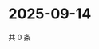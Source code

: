 # 2025-09-14

共 0 条

<!-- BEGIN ZHIHUQUESTIONS -->
<!-- 最后更新时间 Sun Sep 14 2025 17:10:05 GMT+0800 (China Standard Time) -->

<!-- END ZHIHUQUESTIONS -->
